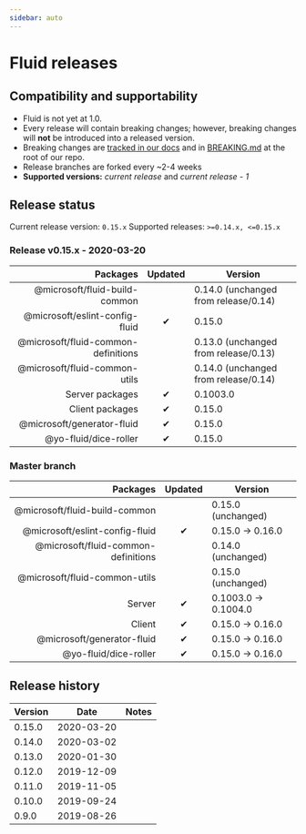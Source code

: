 ```yaml
---
sidebar: auto
---
```


# Fluid releases

## Compatibility and supportability

- Fluid is not yet at 1.0.
- Every release will contain breaking changes; however, breaking changes will **not** be
  introduced into a released version.
- Breaking changes are [tracked in our docs](./breaking-changes.md) and in
  [BREAKING.md](https://github.com/microsoft/FluidFramework/blob/master/BREAKING.md) at the root of our repo.
- Release branches are forked every ~2-4 weeks
- **Supported versions:** _current release_ and _current release - 1_


## Release status

Current release version: `0.15.x`
Supported releases: `>=0.14.x, <=0.15.x`

### Release v0.15.x - 2020-03-20

| Packages                            | Updated | Version                              |
| ----------------------------------: | :-----: | ------------------------------------ |
| @microsoft/fluid-build-common       |         | 0.14.0 (unchanged from release/0.14) |
| @microsoft/eslint-config-fluid      | ✔       | 0.15.0                               |
| @microsoft/fluid-common-definitions |         | 0.13.0 (unchanged from release/0.13) |
| @microsoft/fluid-common-utils       |         | 0.14.0 (unchanged from release/0.14) |
| Server packages                     | ✔       | 0.1003.0                             |
| Client packages                     | ✔       | 0.15.0                               |
| @microsoft/generator-fluid          | ✔       | 0.15.0                               |
| @yo-fluid/dice-roller               | ✔       | 0.15.0                               |

### Master branch

| Packages                            | Updated | Version              |
| ----------------------------------: | :-----: | -------------------- |
| @microsoft/fluid-build-common       |         | 0.15.0 (unchanged)   |
| @microsoft/eslint-config-fluid      | ✔       | 0.15.0 -> 0.16.0     |
| @microsoft/fluid-common-definitions |         | 0.14.0 (unchanged)   |
| @microsoft/fluid-common-utils       |         | 0.15.0 (unchanged)   |
| Server                              | ✔       | 0.1003.0 -> 0.1004.0 |
| Client                              | ✔       | 0.15.0 -> 0.16.0     |
| @microsoft/generator-fluid          | ✔       | 0.15.0 -> 0.16.0     |
| @yo-fluid/dice-roller               | ✔       | 0.15.0 -> 0.16.0     |


## Release history

| Version | Date       | Notes |
| ------- | ---------- | ----- |
| 0.15.0  | 2020-03-20 |       |
| 0.14.0  | 2020-03-02 |       |
| 0.13.0  | 2020-01-30 |       |
| 0.12.0  | 2019-12-09 |       |
| 0.11.0  | 2019-11-05 |       |
| 0.10.0  | 2019-09-24 |       |
| 0.9.0   | 2019-08-26 |       |
